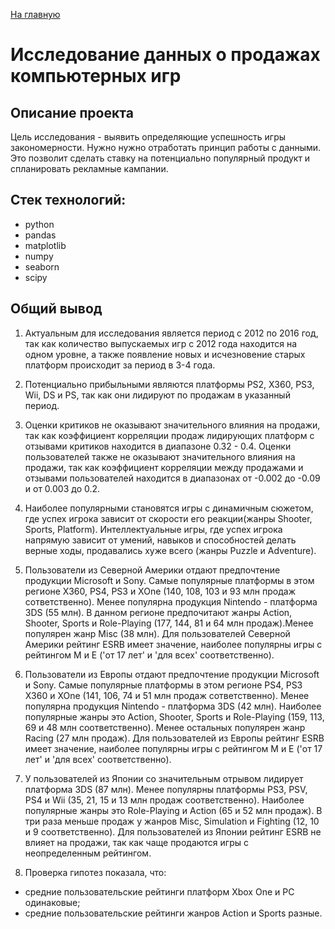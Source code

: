 [На главную](https://github.com/AnnaTashlan/Portfolio/blob/master/readme.md)
# Исследование данных о продажах компьютерных игр

## Описание проекта
Цель исследования - выявить определяющие успешность игры закономерности. Нужно нужно отработать принцип работы с данными. Это позволит сделать ставку на потенциально популярный продукт и спланировать рекламные кампании.


## Стек технологий:
* python
* pandas
* matplotlib
* numpy
* seaborn
* scipy

## Общий вывод
1. Актуальным для исследования является период с 2012 по 2016 год, так как количество выпускаемых игр с 2012 года находится на одном уровне, а также появление новых и исчезновение старых платформ происходит за период в 3-4 года.

2. Потенциально прибыльными являются платформы PS2, X360, PS3, Wii, DS и PS, так как они лидируют по продажам в указанный период.

3. Оценки критиков не оказывают значительного влияния на продажи, так как коэффициент корреляции продаж лидирующих платформ с отзывами критиков находится в диапазоне 0.32 - 0.4. Оценки пользователей также не оказывают значительного влияния на продажи, так как коэффициент корреляции между продажами и отзывами пользователей находится в диапазонах от -0.002 до -0.09 и от 0.003 до 0.2.

4. Наиболее популярными становятся игры с динамичным сюжетом, где успех игрока зависит от скорости его реакции(жанры Shooter, Sports, Platform). Интеллектуальные игры, где успех игрока напрямую зависит от умений, навыков и способностей делать верные ходы, продавались хуже всего (жанры Puzzle и Adventure).

5. Пользователи из Северной Америки отдают предпочтение продукции Microsoft и Sony. Самые популярные платформы в этом регионе X360, PS4, PS3 и XOne (140, 108, 103 и 93 млн продаж сответственно). Менее популярна продукция Nintendo - платформа 3DS (55 млн). В данном регионе предпочитают жанры Action, Shooter, Sports и Role-Playing (177, 144, 81 и 64 млн продаж).Менее популярен жанр Misc (38 млн). Для пользователей Северной Америки рейтинг ESRB имеет значение, наиболее популярны игры с рейтингом M и E ('от 17 лет' и 'для всех' соответственно).

6. Пользователи из Европы отдают предпочтение продукции Microsoft и Sony. Самые популярные платформы в этом регионе PS4, PS3 X360 и XOne (141, 106, 74 и 51 млн продаж сответственно). Менее популярна продукция Nintendo - платформа 3DS (42 млн). Наиболее популярные жанры это Action, Shooter, Sports и Role-Playing (159, 113, 69 и 48 млн соответственно). Менее остальных популярен жанр Racing (27 млн продаж). Для пользователей из Европы рейтинг ESRB имеет значение, наиболее популярны игры с рейтингом M и E ('от 17 лет' и 'для всех' соответственно).

7. У пользователей из Японии со значительным отрывом лидирует платформа 3DS (87 млн). Менее популярны платформы PS3, PSV, PS4 и Wii (35, 21, 15 и 13 млн продаж соответственно). Наиболее популярные жанры это Role-Playing и Action (65 и 52 млн продаж). В три раза меньше продаж у жанров Misc, Simulation и Fighting (12, 10 и 9 соответственно). Для пользователей из Японии рейтинг ESRB не влияет на продажи, так как чаще продаются игры с неопределенным рейтингом.

8. Проверка гипотез показала, что:

* средние пользовательские рейтинги платформ Xbox One и PC одинаковые;
* средние пользовательские рейтинги жанров Action и Sports разные.